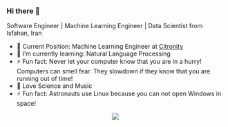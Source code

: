 ### Hi there 👋
Software Engineer | Machine Learning Engineer | Data Scientist from Isfahan, Iran
- 🔭 Current Position: Machine Learning Engineer at <a href="https://www.citronity.com/">Citronity</a>
- 🌱 I’m currently learning: Natural Language Processing
- ⚡ Fun fact: Never let your computer know that you are in a hurry! Computers can smell fear. They slowdown if they know that you are running out of time!
- 💬 Love Science and Music
- ⚡ Fun fact: Astronauts use Linux because you can not open Windows in space!
<p align="center">
  <img src="https://github-readme-stats.vercel.app/api?username=recitro&show_icons=true&count_private=true&include_all_commits=true&theme=vision-friendly-dark" />
</p>

<!--
**recitro/recitro** is a ✨ _special_ ✨ repository because its `README.md` (this file) appears on your GitHub profile.

Here are some ideas to get you started:

- 🔭 I’m currently working on ...
- 🌱 I’m currently learning ...
- 👯 I’m looking to collaborate on ...
- 🤔 I’m looking for help with ...
- 💬 Ask me about ...
- 📫 How to reach me: ...
- 😄 Pronouns: ...
- ⚡ Fun fact: ...
-->
